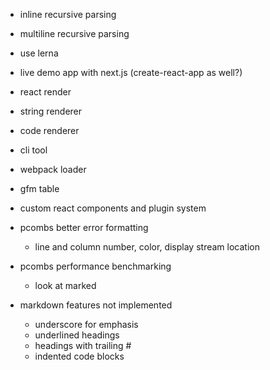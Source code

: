 - inline recursive parsing
- multiline recursive parsing

- use lerna
- live demo app with next.js (create-react-app as well?)

- react render
- string renderer
- code renderer

- cli tool
- webpack loader

- gfm table
- custom react components and plugin system

- pcombs better error formatting
  - line and column number, color, display stream location

- pcombs performance benchmarking
  - look at marked

- markdown features not implemented
  - underscore for emphasis
  - underlined headings
  - headings with trailing #
  - indented code blocks